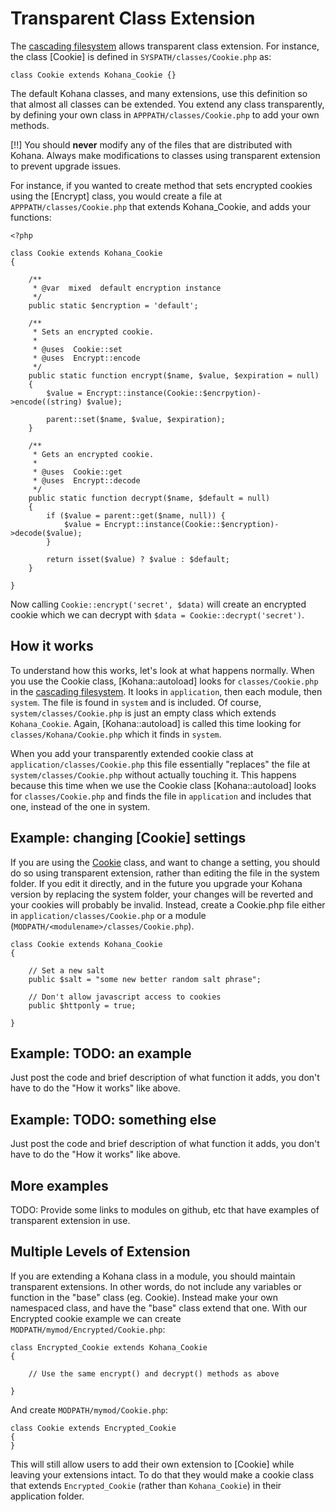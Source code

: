 # Transparent Class Extension

The [cascading filesystem](files) allows transparent class extension. For instance, the class [Cookie] is defined in `SYSPATH/classes/Cookie.php` as:

    class Cookie extends Kohana_Cookie {}

The default Kohana classes, and many extensions, use this definition so that almost all classes can be extended. You extend any class transparently, by defining your own class in `APPPATH/classes/Cookie.php` to add your own methods.

[!!] You should **never** modify any of the files that are distributed with Kohana. Always make modifications to classes using transparent extension to prevent upgrade issues.

For instance, if you wanted to create method that sets encrypted cookies using the [Encrypt] class, you would create a file at `APPPATH/classes/Cookie.php` that extends Kohana_Cookie, and adds your functions:

    <?php

    class Cookie extends Kohana_Cookie
    {

        /**
         * @var  mixed  default encryption instance
         */
        public static $encryption = 'default';

        /**
         * Sets an encrypted cookie.
         *
         * @uses  Cookie::set
         * @uses  Encrypt::encode
         */
        public static function encrypt($name, $value, $expiration = null)
        {
            $value = Encrypt::instance(Cookie::$encrpytion)->encode((string) $value);

            parent::set($name, $value, $expiration);
        }

        /**
         * Gets an encrypted cookie.
         *
         * @uses  Cookie::get
         * @uses  Encrypt::decode
         */
        public static function decrypt($name, $default = null)
        {
            if ($value = parent::get($name, null)) {
                $value = Encrypt::instance(Cookie::$encryption)->decode($value);
            }

            return isset($value) ? $value : $default;
        }

    }

Now calling `Cookie::encrypt('secret', $data)` will create an encrypted cookie which we can decrypt with `$data = Cookie::decrypt('secret')`.

## How it works

To understand how this works, let's look at what happens normally. When you use the Cookie class, [Kohana::autoload] looks for `classes/Cookie.php` in the [cascading filesystem](files). It looks in `application`, then each module, then `system`. The file is found in `system` and is included. Of course, `system/classes/Cookie.php` is just an empty class which extends `Kohana_Cookie`. Again, [Kohana::autoload] is called this time looking for `classes/Kohana/Cookie.php` which it finds in `system`.

When you add your transparently extended cookie class at `application/classes/Cookie.php` this file essentially "replaces" the file at `system/classes/Cookie.php` without actually touching it. This happens because this time when we use the Cookie class [Kohana::autoload] looks for `classes/Cookie.php` and finds the file in `application` and includes that one, instead of the one in system.

## Example: changing [Cookie] settings

If you are using the [Cookie](cookies) class, and want to change a setting, you should do so using transparent extension, rather than editing the file in the system folder. If you edit it directly, and in the future you upgrade your Kohana version by replacing the system folder, your changes will be reverted and your cookies will probably be invalid. Instead, create a Cookie.php file either in `application/classes/Cookie.php` or a module (`MODPATH/<modulename>/classes/Cookie.php`).

    class Cookie extends Kohana_Cookie
    {

        // Set a new salt
        public $salt = "some new better random salt phrase";

        // Don't allow javascript access to cookies
        public $httponly = true;

    }

## Example: TODO: an example

Just post the code and brief description of what function it adds, you don't have to do the "How it works" like above.

## Example: TODO: something else

Just post the code and brief description of what function it adds, you don't have to do the "How it works" like above.

## More examples

TODO: Provide some links to modules on github, etc that have examples of transparent extension in use.

## Multiple Levels of Extension

If you are extending a Kohana class in a module, you should maintain transparent extensions. In other words, do not include any variables or function in the "base" class (eg. Cookie). Instead make your own namespaced class, and have the "base" class extend that one. With our Encrypted cookie example we can create `MODPATH/mymod/Encrypted/Cookie.php`:

    class Encrypted_Cookie extends Kohana_Cookie
    {

        // Use the same encrypt() and decrypt() methods as above

    }

And create `MODPATH/mymod/Cookie.php`:

    class Cookie extends Encrypted_Cookie
    {
    }

This will still allow users to add their own extension to [Cookie] while leaving your extensions intact. To do that they would make a cookie class that extends `Encrypted_Cookie` (rather than `Kohana_Cookie`) in their application folder.
